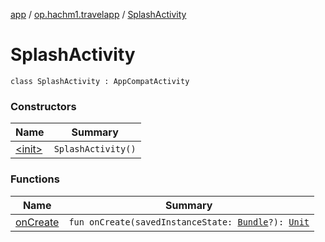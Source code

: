 [app](../../index.md) / [op.hachm1.travelapp](../index.md) / [SplashActivity](./index.md)

# SplashActivity

`class SplashActivity : AppCompatActivity`

### Constructors

| Name | Summary |
|---|---|
| [&lt;init&gt;](-init-.md) | `SplashActivity()` |

### Functions

| Name | Summary |
|---|---|
| [onCreate](on-create.md) | `fun onCreate(savedInstanceState: `[`Bundle`](https://developer.android.com/reference/android/os/Bundle.html)`?): `[`Unit`](https://kotlinlang.org/api/latest/jvm/stdlib/kotlin/-unit/index.html) |
